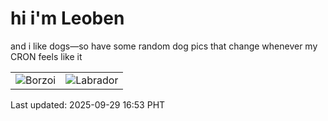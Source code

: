 # hi i'm Leoben

and i like dogs—so have some random dog pics that change whenever my CRON feels like it

|  |  |
|--------|----------|
| ![Borzoi](https://random-dog-vercel.vercel.app/api/random-borzoi?v=1759135994) | ![Labrador](https://random-dog-vercel.vercel.app/api/random-labrador?v=1759135994) |

Last updated: 2025-09-29 16:53 PHT
